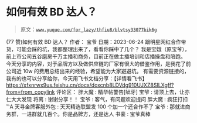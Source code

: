 # 如何有效 BD 达人？

> 原文：[`www.yuque.com/for_lazy/thfiu8/blvtsy33077bik6g`](https://www.yuque.com/for_lazy/thfiu8/blvtsy33077bik6g)

<ne-h2 id="97757671" data-lake-id="97757671"><ne-heading-ext><ne-heading-anchor></ne-heading-anchor><ne-heading-fold></ne-heading-fold></ne-heading-ext><ne-heading-content><ne-text id="uee866e40">(77 赞)如何有效 BD 达人？</ne-text></ne-heading-content></ne-h2> <ne-p id="ub167984b" data-lake-id="ub167984b"><ne-text id="u75ca3b4e">作者： 宝爷</ne-text></ne-p> <ne-p id="ucb8136b6" data-lake-id="ucb8136b6"><ne-text id="ub65ea3b8">日期：2023-06-24</ne-text></ne-p> <ne-p id="ufa303baf" data-lake-id="ufa303baf"><ne-text id="uad04e12a">跟明星网红合作带货，可能会踩的坑，我都整理出来了，看看你踩中了几个？</ne-text></ne-p> <ne-p id="u145558f7" data-lake-id="u145558f7"><ne-text id="uee8612b0">我是宝娥（原宝爷），前上市公司五谷磨房千万主播和商务，目前正在做主播培训和店播操盘和陪跑。</ne-text></ne-p> <ne-p id="u69a15a63" data-lake-id="u69a15a63"><ne-text id="ud80a28d7">今天分享的内容，对于品牌方以及做供应链的厂家有很大的借鉴作用，是我花了前公司近 10w 的费用总结出来的经验，希望能为大家避避坑。</ne-text></ne-p> <ne-p id="u199d24c6" data-lake-id="u199d24c6"><ne-text id="uc417b616">有需要资源链接的，我有的也可以分享给你，今天用飞书文档分享：【详情看飞书】</ne-text></ne-p> <ne-p id="ub2edb1ea" data-lake-id="ub2edb1ea">[<ne-text id="u64acc24c">https://xfxnrwx9us.feishu.cn/docx/doxcnb8LDVdg910UJXZ8SILXgff?from=from_copylink</ne-text>](https://xfxnrwx9us.feishu.cn/docx/doxcnb8LDVdg910UJXZ8SILXgff?from=from_copylink)</ne-p> <ne-hole id="u52ceb1fd" data-lake-id="u52ceb1fd"><ne-card data-card-name="hr" data-card-type="block" id="mqKot" data-event-boundary="card"><ne-p id="ub42b1144" data-lake-id="ub42b1144"><ne-text id="ua8b36875">评论区：</ne-text></ne-p> <ne-p id="uc5a60fdf" data-lake-id="uc5a60fdf"><ne-text id="ufb138e68">胖大魔 : 精华帖警告[呲牙]</ne-text> <ne-text id="ud58193ce">宝爷 : 请顶上去，让亦仁大大发现</ne-text> <ne-text id="uda1d9c57">将离 : 谢谢分享！！</ne-text> <ne-text id="u8813a335">宝爷 : 客气，有问题欢迎提问</ne-text> <ne-text id="u74ca21ae">胖大魔 : 疯狂打扣</ne-text> <ne-text id="ud8eb5da5">℡A 天寻金牌客服外包 : 天天精选联盟发 100 个加一个还合作不了</ne-text> <ne-text id="u9f2d5019">宝爷 : 那就进商务群，一进群就几百个。你是品牌方，还是达人</ne-text> <ne-text id="u6b355712">书豪 : 宝爷真棒</ne-text></ne-p></ne-card></ne-hole>